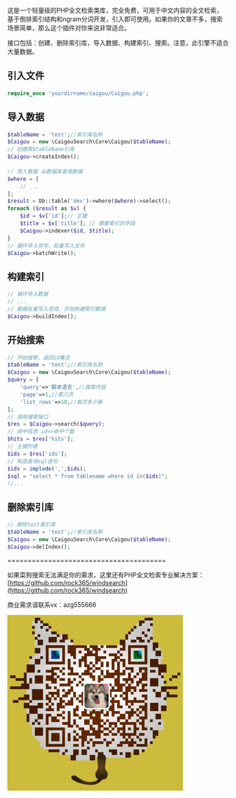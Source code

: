 这是一个轻量级的PHP全文检索类库，完全免费，可用于中文内容的全文检索，基于倒排索引结构和ngram分词开发，引入即可使用。如果你的文章不多，搜索场景简单，那么这个插件对你来说非常适合。

接口包括：创建、删除索引库，导入数据、构建索引、搜索。注意，此引擎不适合大量数据。


## 引入文件
```php
require_once 'yourdirname/caigou/Caigou.php';
```

## 导入数据

```php
$tableName = 'test';//索引库名称
$Caigou = new \CaigouSearch\Core\Caigou($tableName);
// 创建索$tableName引库
$Caigou->createIndex();

// 导入数据 从数据库查询数据
$where = [
    // ...
];
$result = Db::table('dev')->where($where)->select();
foreach ($result as $v) {
    $id = $v['id'];// 主键
    $title = $v['title']; // 需要索引的字段
    $Caigou->indexer($id, $title);
}
// 循环导入完毕，批量写入文件
$Caigou->batchWrite();
```

## 构建索引

```php
// 循环导入数据
// ...
// 数据批量写入完成，开始构建索引数据
$Caigou->buildIndex();
```


## 开始搜索
```php
// 开始搜索，返回id集合
$tableName = 'test';//索引库名称
$Caigou = new \CaigouSearch\Core\Caigou($tableName);
$query = [
    'query'=>'脚本语言',//搜索内容
    'page'=>1,//第几页
    'list_rows'=>10,//每页多少条
];
// 调用搜索接口
$res = $Caigou->search($query);
// 命中信息 id=>命中个数
$hits = $res['hits'];
// 主键列表
$ids = $res['ids'];
// 构造查询sql语句
$ids = implode(',',$ids);
$sql = "select * from tablename where id in($ids)";
//...
```


## 删除索引库
```php
// 删除test索引库
$tableName = 'test';//索引库名称
$Caigou = new \CaigouSearch\Core\Caigou($tableName);
$Caigou->delIndex();
```


=======================================

如果菜狗搜索无法满足你的需求，这里还有PHP全文检索专业解决方案：[https://github.com/rock365/windsearch](https://github.com/rock365/windsearch)

商业需求请联系vx：azg555666

![](https://github.com/rock365/img/blob/main/afe22e05ee161083cfbd1336f7facd2.jpg)

